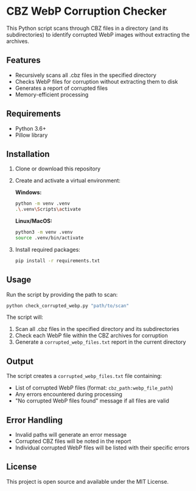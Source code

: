 # CBZ WebP Corruption Checker

This Python script scans through CBZ files in a directory (and its subdirectories) to identify corrupted WebP images without extracting the archives.

## Features

- Recursively scans all .cbz files in the specified directory
- Checks WebP files for corruption without extracting them to disk
- Generates a report of corrupted files
- Memory-efficient processing

## Requirements

- Python 3.6+
- Pillow library

## Installation

1. Clone or download this repository

2. Create and activate a virtual environment:

   **Windows:**
   ```bash
   python -m venv .venv
   .\.venv\Scripts\activate
   ```

   **Linux/MacOS:**
   ```bash
   python3 -m venv .venv
   source .venv/bin/activate
   ```

3. Install required packages:
   ```bash
   pip install -r requirements.txt
   ```

## Usage

Run the script by providing the path to scan:
```bash
python check_corrupted_webp.py "path/to/scan"
```

The script will:
1. Scan all .cbz files in the specified directory and its subdirectories
2. Check each WebP file within the CBZ archives for corruption
3. Generate a `corrupted_webp_files.txt` report in the current directory

## Output

The script creates a `corrupted_webp_files.txt` file containing:
- List of corrupted WebP files (format: `cbz_path:webp_file_path`)
- Any errors encountered during processing
- "No corrupted WebP files found" message if all files are valid

## Error Handling

- Invalid paths will generate an error message
- Corrupted CBZ files will be noted in the report
- Individual corrupted WebP files will be listed with their specific errors

## License

This project is open source and available under the MIT License.